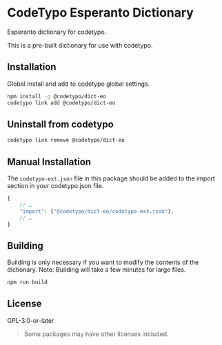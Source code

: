 # CodeTypo Esperanto Dictionary

Esperanto dictionary for codetypo.

This is a pre-built dictionary for use with codetypo.

## Installation

Global Install and add to codetypo global settings.

```sh
npm install -g @codetypo/dict-eo
codetypo link add @codetypo/dict-eo
```

## Uninstall from codetypo

```sh
codetypo link remove @codetypo/dict-eo
```

## Manual Installation

The `codetypo-ext.json` file in this package should be added to the import section in your codetypo.json file.

```javascript
{
    // …
    "import": ["@codetypo/dict-eo/codetypo-ext.json"],
    // …
}
```

## Building

Building is only necessary if you want to modify the contents of the dictionary. Note: Building will take a few minutes for large files.

```sh
npm run build
```

## License

GPL-3.0-or-later

> Some packages may have other licenses included.
